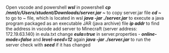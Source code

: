 Open vscode and powershell
***wsl*** in powershell
***cp /mnt/c/Users/student/Downloads/server.jar ~*** to copy server.jar file
***cd ~*** to go to ~ file, which is located in wsl
***java -jar ./server.jar*** to execute a java program packaged as an executable JAR (java archive) file
***ip addr*** to find the address in vscode
add server to Minecraft (server address: 172.19.63.140)
in eula.txt change ***eula=true***
in server.properties - ***online-mode=false*** and ***level-seed=12***
again ***java -jar ./server.jar*** to run the server
check with ***seed*** if it has changed
